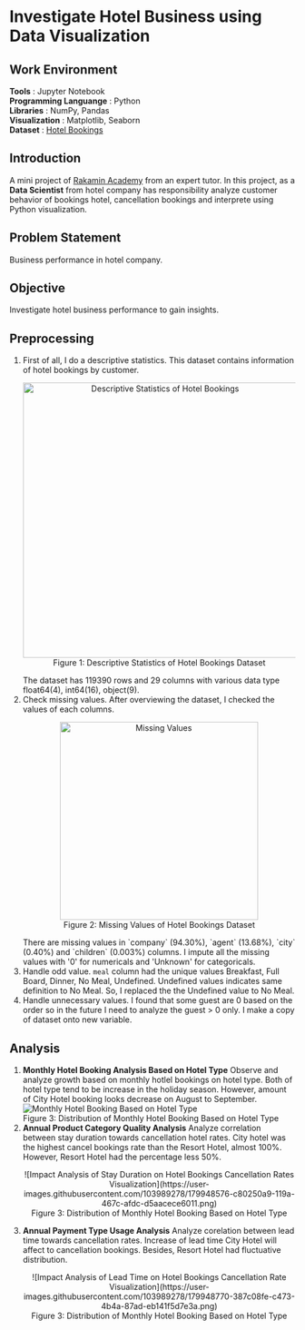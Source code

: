 # **Investigate Hotel Business using Data Visualization**

## **Work Environment**
**Tools**                   : Jupyter Notebook<br>
**Programming Languange**   : Python<br>
**Libraries**               : NumPy, Pandas<br>
**Visualization**           : Matplotlib, Seaborn<br>
**Dataset**                 : [Hotel Bookings](https://github.com/bagusganjarl/hotel-business/blob/7d63a180c4a151c8b22b177eafae24d047ca383f/hotel_bookings_data.csv)

## **Introduction**
A mini project of [Rakamin Academy](https://www.rakamin.com/) from an expert tutor. In this project, as a **Data Scientist** from hotel company has responsibility analyze customer behavior of bookings hotel, cancellation bookings and interprete using Python visualization.

## **Problem Statement**
Business performance in hotel company.

## **Objective**
Investigate hotel business performance to gain insights.

## **Preprocessing**
1. First of all, I do a descriptive statistics. This dataset contains information of hotel bookings by customer.
   <p align="center">
    <img width="485" alt="Descriptive Statistics of Hotel Bookings" src="https://user-images.githubusercontent.com/103989278/179944979-b00638e8-0ccb-469e-a007-2a0a0dd92d1e.png"> <br>
    Figure 1: Descriptive Statistics of Hotel Bookings Dataset
   </p>
   The dataset has 119390 rows and 29 columns with various data type float64(4), int64(16), object(9).
2. Check missing values. After overviewing the dataset, I checked the values of each columns.
   <p align="center">
    <img width="349" alt="Missing Values" src="https://user-images.githubusercontent.com/103989278/179947510-a956c1aa-e66e-459d-834e-332cdf4067cb.png"> <br>
    Figure 2: Missing Values of Hotel Bookings Dataset
   </p>
   There are missing values in `company` (94.30%), `agent` (13.68%), `city` (0.40%) and `children` (0.003%) columns. I impute all the missing values with '0' for numericals and 'Unknown' for categoricals.
3. Handle odd value. `meal` column had the unique values Breakfast, Full Board, Dinner, No Meal, Undefined. Undefined values
   indicates same definition to No Meal. So, I replaced the the Undefined value to No Meal. 
4. Handle unnecessary values. I found that some guest are 0 based on the order so in the future I need to analyze the
   guest > 0 only. I make a copy of dataset onto new variable.

## **Analysis**
1. **Monthly Hotel Booking Analysis Based on Hotel Type**
   Observe and analyze growth based on monthly hotlel bookings on hotel type. Both of hotel type tend to be increase in the holiday season. However, amount of City Hotel booking looks decrease on August to September.<br>
   ![Monthly Hotel Booking Based on Hotel Type](https://user-images.githubusercontent.com/103989278/179948183-b6d2be21-1a6e-45ae-b5c6-0c95e11c2a24.png)<br>
   Figure 3: Distribution of Monthly Hotel Booking Based on Hotel Type
2. **Annual Product Category Quality Analysis**
   Analyze correlation between stay duration towards cancellation hotel rates. City hotel was the highest cancel bookings rate than the Resort Hotel, almost 100%. However, Resort Hotel had the percentage less 50%.
   <p align="center">
    ![Impact Analysis of Stay Duration on Hotel Bookings Cancellation Rates Visualization](https://user-images.githubusercontent.com/103989278/179948576-c80250a9-119a-467c-afdc-d5aacece6011.png)<br>
    Figure 3: Distribution of Monthly Hotel Booking Based on Hotel Type
   </p>
3. **Annual Payment Type Usage Analysis**
   Analyze corelation between lead time towards cancellation rates. Increase of lead time City Hotel will affect to cancellation bookings. Besides, Resort Hotel had fluctuative distribution.
   <p align="center">
    ![Impact Analysis of Lead Time on Hotel Bookings Cancellation Rate Visualization](https://user-images.githubusercontent.com/103989278/179948770-387c08fe-c473-4b4a-87ad-eb141f5d7e3a.png)<br>
    Figure 3: Distribution of Monthly Hotel Booking Based on Hotel Type
   </p>
